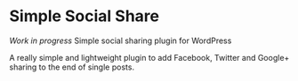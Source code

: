 Simple Social Share
===================

*Work in progress* Simple social sharing plugin for WordPress

A really simple and lightweight plugin to add Facebook, Twitter and Google+ sharing to the end of single posts.
